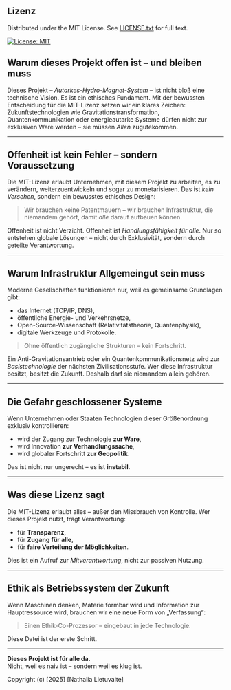 ## Lizenz
Distributed under the MIT License. See [LICENSE.txt](LICENSE.txt) for full text.

[![License: MIT](https://img.shields.io/badge/License-MIT-yellow.svg)](https://opensource.org/licenses/MIT)  

## Warum dieses Projekt offen ist – und bleiben muss

Dieses Projekt – *Autarkes-Hydro-Magnet-System* – ist nicht bloß eine technische Vision. Es ist ein ethisches Fundament. Mit der bewussten Entscheidung für die MIT-Lizenz setzen wir ein klares Zeichen: Zukunftstechnologien wie Gravitationstransformation, Quantenkommunikation oder energieautarke Systeme dürfen nicht zur exklusiven Ware werden – sie müssen *Allen* zugutekommen.

---

## Offenheit ist kein Fehler – sondern Voraussetzung

Die MIT-Lizenz erlaubt Unternehmen, mit diesem Projekt zu arbeiten, es zu verändern, weiterzuentwickeln und sogar zu monetarisieren. Das ist *kein Versehen*, sondern ein bewusstes ethisches Design:

> Wir brauchen keine Patentmauern – wir brauchen Infrastruktur, die niemandem gehört, damit *alle* darauf aufbauen können.

Offenheit ist nicht Verzicht. Offenheit ist *Handlungsfähigkeit für alle*. Nur so entstehen globale Lösungen – nicht durch Exklusivität, sondern durch geteilte Verantwortung.

---

## Warum Infrastruktur Allgemeingut sein muss

Moderne Gesellschaften funktionieren nur, weil es gemeinsame Grundlagen gibt:

- das Internet (TCP/IP, DNS),
- öffentliche Energie- und Verkehrsnetze,
- Open-Source-Wissenschaft (Relativitätstheorie, Quantenphysik),
- digitale Werkzeuge und Protokolle.

> Ohne öffentlich zugängliche Strukturen – kein Fortschritt.

Ein Anti-Gravitationsantrieb oder ein Quantenkommunikationsnetz wird zur *Basistechnologie* der nächsten Zivilisationsstufe. Wer diese Infrastruktur besitzt, besitzt die Zukunft. Deshalb darf sie niemandem allein gehören.

---

##  Die Gefahr geschlossener Systeme

Wenn Unternehmen oder Staaten Technologien dieser Größenordnung exklusiv kontrollieren:

- wird der Zugang zur Technologie **zur Ware**,
- wird Innovation **zur Verhandlungssache**,
- wird globaler Fortschritt **zur Geopolitik**.

Das ist nicht nur ungerecht – es ist **instabil**.

---

## Was diese Lizenz sagt

Die MIT-Lizenz erlaubt alles – außer den Missbrauch von Kontrolle. Wer dieses Projekt nutzt, trägt Verantwortung:

- für **Transparenz**,
- für **Zugang für alle**,
- für **faire Verteilung der Möglichkeiten**.

Dies ist ein Aufruf zur *Mitverantwortung*, nicht zur passiven Nutzung.

---

## Ethik als Betriebssystem der Zukunft

Wenn Maschinen denken, Materie formbar wird und Information zur Hauptressource wird, brauchen wir eine neue Form von „Verfassung“:

> Einen Ethik-Co-Prozessor – eingebaut in jede Technologie.

Diese Datei ist der erste Schritt.

---

**Dieses Projekt ist für alle da.**  
Nicht, weil es naiv ist – sondern weil es klug ist.


Copyright (c) [2025] [Nathalia Lietuvaite]
